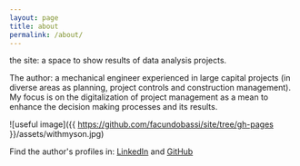 ```yaml
---
layout: page
title: about
permalink: /about/
---
```


the site: a space to show results of data analysis projects.

The author:  a mechanical engineer experienced in large capital projects (in diverse areas as planning, project controls and construction management). My focus is on the digitalization of project management as a mean to enhance the decision making processes and its results.

![useful image]({{ https://github.com/facundobassi/site/tree/gh-pages }}/assets/withmyson.jpg)





Find the author's profiles in: [LinkedIn][linkedin-profile] and [GitHub][github-profile]

[linkedin-profile]: https://www.linkedin.com/in/facundo-bassi/

[github-profile]: https://github.com/facundobassi
